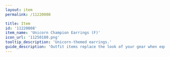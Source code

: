 ```yaml
---
layout: item
permalink: /11220008

title: Item
id: '11220008'
item_name: 'Unicorn Champion Earrings (F)'
icon_url: '11250180.png'
tooltip_description: 'Unicorn-themed earrings.'
guide_description: 'Outfit items replace the look of your gear when equipped.'
---
```

